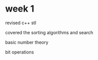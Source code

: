 # week 1
revised c++ stl

covered the sorting algorithms and search

basic number theory

bit operations
